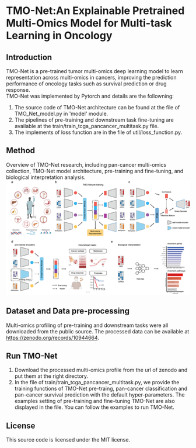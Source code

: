# TMO-Net:An Explainable Pretrained Multi-Omics Model for Multi-task Learning in Oncology



## Introduction

TMO-Net is a pre-trained tumor multi-omics deep learning model to learn representation across multi-omics in cancers, improving the prediction performance of oncology tasks such as survival prediction or drug response.<br> 
TMO-Net was implemented by Pytorch and details are the followning:
1. The source code of TMO-Net architecture can be found at the file of TMO_Net_model.py in 'model' module.<br>
2. The pipelines of pre-training and downstream task fine-tuning are available at the train/train_tcga_pancancer_multitask.py file. <br>
3. The implements of loss function are in the file of util/loss_function.py. <br>

## Method
Overview of TMO-Net research, including pan-cancer multi-omics collection, TMO-Net model architecture, pre-training and fine-tuning, and biological interpretation analysis.
![image](https://github.com/FengAoWang/TMO-Net/blob/master/figure1.png)

## Dataset and Data pre-processing

Multi-omics profiling of pre-training and downstream tasks were all downloaded from the public source. The processed data can be available at https://zenodo.org/records/10944664.

## Run TMO-Net
1. Download the processed multi-omics profile from the url of  zenodo and put them at the right directory.
2. In the file of train/train_tcga_pancancer_multitask.py, we provide the training functions of TMO-Net pre-traing, pan-cancer classification and pan-cancer survival prediction with the default hyper-parameters. The examples setting of pre-training and fine-tuning TMO-Net are also displayed in the file. You can follow the examples to run TMO-Net.
## License

This source code is licensed under the MIT license.

